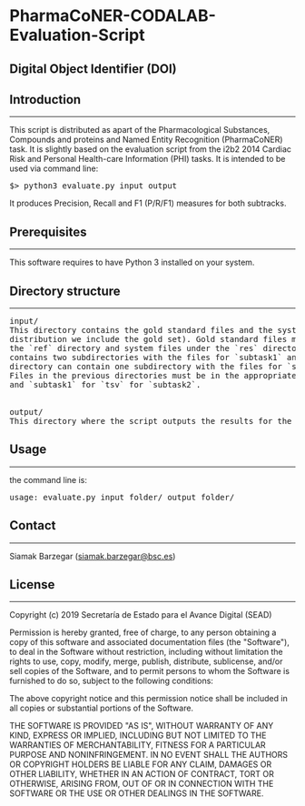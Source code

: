 # PharmaCoNER-CODALAB-Evaluation-Script

## Digital Object Identifier (DOI)


## Introduction
------------

This script is distributed as apart of the Pharmacological Substances, Compounds 
and proteins and Named Entity Recognition (PharmaCoNER) task. It is slightly based 
on the evaluation script from the i2b2 2014 Cardiac Risk and Personal Health-care 
Information (PHI) tasks. It is intended to be used via command line:

<pre>
$> python3 evaluate.py input output
</pre>

It produces Precision, Recall and F1 (P/R/F1) measures for both subtracks.



## Prerequisites
-------------

This software requires to have Python 3 installed on your system.


## Directory structure
-------------------

<pre>
input/
This directory contains the gold standard files and the systems submission files (in this
distribution we include the gold set). Gold standard files must be placed under 
the `ref` directory and system files under the `res` directory. The `ref` directory 
contains two subdirectories with the files for `subtask1` and `subtaks2`. The `res` 
directory can contain one subdirectory with the files for `subtask1` or `subtaks2`. 
Files in the previous directories must be in the appropriate format: `.ann` 
and `subtask1` for `tsv` for `subtask2`. 


output/
This directory where the script outputs the results for the run.
</pre> 


## Usage
-----


the command line is:

<pre>
usage: evaluate.py input_folder/ output_folder/
</pre>


## Contact
------

Siamak Barzegar (siamak.barzegar@bsc.es)



## License
-------

Copyright (c) 2019 Secretaría de Estado para el Avance Digital (SEAD)

Permission is hereby granted, free of charge, to any person obtaining a 
copy of this software and associated documentation files (the "Software"), 
to deal in the Software without restriction, including without limitation 
the rights to use, copy, modify, merge, publish, distribute, sublicense, 
and/or sell copies of the Software, and to permit persons to whom the 
Software is furnished to do so, subject to the following conditions:

The above copyright notice and this permission notice shall be included 
in all copies or substantial portions of the Software.

THE SOFTWARE IS PROVIDED "AS IS", WITHOUT WARRANTY OF ANY KIND, EXPRESS 
OR IMPLIED, INCLUDING BUT NOT LIMITED TO THE WARRANTIES OF MERCHANTABILITY, 
FITNESS FOR A PARTICULAR PURPOSE AND NONINFRINGEMENT. IN NO EVENT SHALL THE 
AUTHORS OR COPYRIGHT HOLDERS BE LIABLE FOR ANY CLAIM, DAMAGES OR OTHER 
LIABILITY, WHETHER IN AN ACTION OF CONTRACT, TORT OR OTHERWISE, ARISING FROM, 
OUT OF OR IN CONNECTION WITH THE SOFTWARE OR THE USE OR OTHER DEALINGS IN 
THE SOFTWARE.

